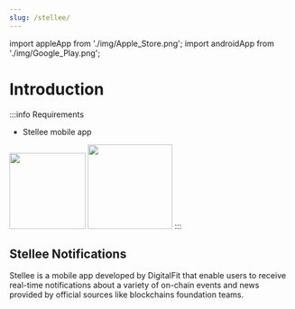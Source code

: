```yaml
---
slug: /stellee/
---
```

import appleApp from './img/Apple_Store.png';
import androidApp from './img/Google_Play.png';

# Introduction

:::info Requirements
* Stellee mobile app

<img src={appleApp} href="https://apps.apple.com/fr/app/stellee/id6474763944" width="135"></img> <img src={androidApp} href="https://play.google.com/store/apps/details?id=com.digitalfit.stellee" width="150"></img>
:::

## Stellee Notifications

Stellee is a mobile app developed by DigitalFit that enable users to receive real-time notifications about a variety of on-chain events and news provided by official sources like blockchains foundation teams.
